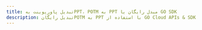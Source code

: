---title: تبدیل پاورپوینت بهPPT، POTM به PPT مبدل رایگان یا GO SDKdescription: تبدیل رایگانPOTM به PPT با استفاده از GO Cloud APIs & SDK. همچنین اسناد Microsoft PowerPoint را در Cloud ایجاد، ویرایش و رندر کنید.---